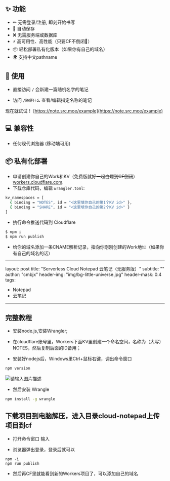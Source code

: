 ## ✨ 功能

- ✏ 无需登录/注册, 即刻开始书写
- 💾 自动保存
- ❌ 无需服务端或数据库
- ⚡ 高可用性、高性能（只要CF不倒闭🤣）
- 📦 轻松部署私有化版本（如果你有自己的域名）
- 🌍 支持中文pathname

## 🔨 使用

- 直接访问 `/` 会新建一篇随机名字的笔记

- 访问 `/随便什么` 查看/编辑指定名称的笔记

现在就试试！ [https://note.src.moe/example](https://note.src.moe/example)

## 💻 兼容性

- 任何现代浏览器 (移动端可用)

## 📦 私有化部署

- 申请创建你自己的Work和KV（免费版就好~~一起白嫖到CF倒闭~~） [workers.cloudflare.com](https://workers.cloudflare.com/).
- 下载仓库代码，编辑 `wrangler.toml`:
```sh
kv_namespaces = [
  { binding = "NOTES", id = "<这里填你自己的第1个KV id>" },
  { binding = "SHARE", id = "<这里填你自己的第2个KV id>" }
]
```
- 执行命令推送代码到 Cloudflare
```sh
$ npm i
$ npm run publish
```
- 给你的域名添加一条CNAME解析记录，指向你刚刚创建的Work地址（如果你有自己的域名的话）




---
layout: post
title: "Serverless Cloud Notepad 云笔记（无服务版）"
subtitle: ""
author: "cmbjx"
header-img: "img/bg-little-universe.jpg"
header-mask: 0.4
tags:
  - Notepad
  - 云笔记
---


## 完整教程

- 安装node.js,安装Wrangler;

- 在cloudflare账号里，Workers下面KV里创建一个命名空间，名称为（大写）NOTES，然后复制后面的ID备用；

- 安装好nodejs后，Windows里Ctrl+鼠标右键，调出命令窗口
```sh
npm version
```
![请输入图片描述][1]

- 然后安装 Wrangle
```sh
npm install -g wrangle
```
## 下载项目到电脑解压，进入目录cloud-notepad上传项目到cf

- 打开命令窗口 输入

- 浏览器弹出登录，登录后就可以

```SH
npm -i
npm run publish
```
- 然后再CF里就能看到新的Workers项目了，可以添加自己的域名

  [1]: https://img.2091k.cn/file/eba133810db421accdfa0.png
